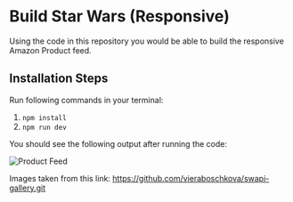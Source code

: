 # Build Star Wars (Responsive)

Using the code in this repository you would be able to build the responsive Amazon Product feed. 
## Installation Steps

Run following commands in your terminal:

1. ```npm install```
2. ```npm run dev```

You should see the following output after running the code:

![Product Feed](Productfeed.png?raw=true "Product Feed")

Images taken from this link: https://github.com/vieraboschkova/swapi-gallery.git
